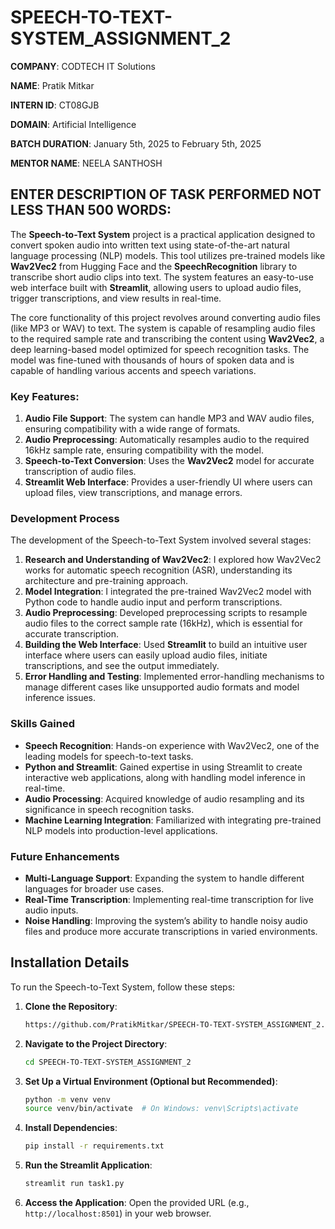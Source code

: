 # SPEECH-TO-TEXT-SYSTEM_ASSIGNMENT_2

**COMPANY**: CODTECH IT Solutions

**NAME**: Pratik Mitkar

**INTERN ID**: CT08GJB

**DOMAIN**: Artificial Intelligence

**BATCH DURATION**: January 5th, 2025 to February 5th, 2025

**MENTOR NAME**: NEELA SANTHOSH

## ENTER DESCRIPTION OF TASK PERFORMED NOT LESS THAN 500 WORDS:

The **Speech-to-Text System** project is a practical application designed to convert spoken audio into written text using state-of-the-art natural language processing (NLP) models. This tool utilizes pre-trained models like **Wav2Vec2** from Hugging Face and the **SpeechRecognition** library to transcribe short audio clips into text. The system features an easy-to-use web interface built with **Streamlit**, allowing users to upload audio files, trigger transcriptions, and view results in real-time.

The core functionality of this project revolves around converting audio files (like MP3 or WAV) to text. The system is capable of resampling audio files to the required sample rate and transcribing the content using **Wav2Vec2**, a deep learning-based model optimized for speech recognition tasks. The model was fine-tuned with thousands of hours of spoken data and is capable of handling various accents and speech variations.

### Key Features:
1. **Audio File Support**: The system can handle MP3 and WAV audio files, ensuring compatibility with a wide range of formats.
2. **Audio Preprocessing**: Automatically resamples audio to the required 16kHz sample rate, ensuring compatibility with the model.
3. **Speech-to-Text Conversion**: Uses the **Wav2Vec2** model for accurate transcription of audio files.
4. **Streamlit Web Interface**: Provides a user-friendly UI where users can upload files, view transcriptions, and manage errors.

### Development Process

The development of the Speech-to-Text System involved several stages:

1. **Research and Understanding of Wav2Vec2**: I explored how Wav2Vec2 works for automatic speech recognition (ASR), understanding its architecture and pre-training approach.
2. **Model Integration**: I integrated the pre-trained Wav2Vec2 model with Python code to handle audio input and perform transcriptions.
3. **Audio Preprocessing**: Developed preprocessing scripts to resample audio files to the correct sample rate (16kHz), which is essential for accurate transcription.
4. **Building the Web Interface**: Used **Streamlit** to build an intuitive user interface where users can easily upload audio files, initiate transcriptions, and see the output immediately.
5. **Error Handling and Testing**: Implemented error-handling mechanisms to manage different cases like unsupported audio formats and model inference issues.

### Skills Gained
- **Speech Recognition**: Hands-on experience with Wav2Vec2, one of the leading models for speech-to-text tasks.
- **Python and Streamlit**: Gained expertise in using Streamlit to create interactive web applications, along with handling model inference in real-time.
- **Audio Processing**: Acquired knowledge of audio resampling and its significance in speech recognition tasks.
- **Machine Learning Integration**: Familiarized with integrating pre-trained NLP models into production-level applications.

### Future Enhancements
- **Multi-Language Support**: Expanding the system to handle different languages for broader use cases.
- **Real-Time Transcription**: Implementing real-time transcription for live audio inputs.
- **Noise Handling**: Improving the system’s ability to handle noisy audio files and produce more accurate transcriptions in varied environments.

## Installation Details

To run the Speech-to-Text System, follow these steps:

1. **Clone the Repository**:
   ```bash
   https://github.com/PratikMitkar/SPEECH-TO-TEXT-SYSTEM_ASSIGNMENT_2.git
   ```

2. **Navigate to the Project Directory**:
   ```bash
   cd SPEECH-TO-TEXT-SYSTEM_ASSIGNMENT_2
   ```

3. **Set Up a Virtual Environment (Optional but Recommended)**:
   ```bash
   python -m venv venv
   source venv/bin/activate  # On Windows: venv\Scripts\activate
   ```

4. **Install Dependencies**:
   ```bash
   pip install -r requirements.txt
   ```

5. **Run the Streamlit Application**:
   ```bash
   streamlit run task1.py
   ```

6. **Access the Application**:
   Open the provided URL (e.g., `http://localhost:8501`) in your web browser.
